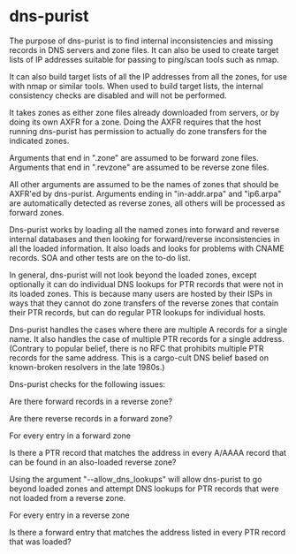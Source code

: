 # dns-purist

The purpose of dns-purist is to find internal inconsistencies and
missing records in DNS servers and zone files. It can also be used to
create target lists of IP addresses suitable for passing to ping/scan
tools such as nmap.

It can also build target lists of all the IP addresses from all the
zones, for use with nmap or similar tools. When used to build target
lists, the internal consistency checks are disabled and will not be
performed.

It takes zones as either zone files already downloaded from servers,
or by doing its own AXFR for a zone. Doing the AXFR requires that the
host running dns-purist has permission to actually do zone transfers
for the indicated zones.

Arguments that end in ".zone" are assumed to be forward zone
files. Arguments that end in ".revzone" are assumed to be reverse zone
files.

All other arguments are assumed to be the names of zones that should
be AXFR'ed by dns-purist. Arguments ending in "in-addr.arpa" and
"ip6.arpa" are automatically detected as reverse zones, all others
will be processed as forward zones.

Dns-purist works by loading all the named zones into forward and
reverse internal databases and then looking for forward/reverse
inconsistencies in all the loaded information. It also loads and looks
for problems with CNAME records. SOA and other tests are on the to-do
list.

In general, dns-purist will not look beyond the loaded zones, except
optionally it can do individual DNS lookups for PTR records that were
not in its loaded zones. This is because many users are hosted by
their ISPs in ways that they cannot do zone transfers of the reverse
zones that contain their PTR records, but can do regular PTR lookups
for individual hosts.

Dns-purist handles the cases where there are multiple A records for a
single name. It also handles the case of multiple PTR records for a
single address. (Contrary to popular belief, there is no RFC that
prohibits multiple PTR records for the same address. This is a
cargo-cult DNS belief based on known-broken resolvers in the late
1980s.)

Dns-purist checks for the following issues:

Are there forward records in a reverse zone?

Are there reverse records in a forward zone?

For every entry in a forward zone

   Is there a PTR record that matches the address in every A/AAAA
   record that can be found in an also-loaded reverse zone?

   Using the argument "--allow_dns_lookups" will allow dns-purist to
   go beyond loaded zones and attempt DNS lookups for PTR records that
   were not loaded from a reverse zone.

For every entry in a reverse zone

   Is there a forward entry that matches the address listed in every
   PTR record that was loaded?
